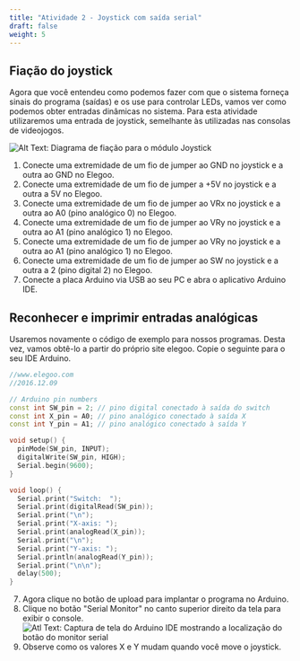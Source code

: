 ```yaml
---
title: "Atividade 2 - Joystick com saída serial"
draft: false
weight: 5
---
```


## Fiação do joystick

Agora que você entendeu como podemos fazer com que o sistema forneça sinais do programa (saídas) e os use para controlar LEDs, vamos ver como podemos obter entradas dinâmicas no sistema. Para esta atividade utilizaremos uma entrada de joystick, semelhante às utilizadas nas consolas de videojogos.

![Alt Text: Diagrama de fiação para o módulo Joystick](../img/act2_Joystick.png)

1. Conecte uma extremidade de um fio de jumper ao GND no joystick e a outra ao GND no Elegoo.
2. Conecte uma extremidade de um fio de jumper a +5V no joystick e a outra a 5V no Elegoo.
3. Conecte uma extremidade de um fio de jumper ao VRx no joystick e a outra ao A0 (pino analógico 0) no Elegoo.
4. Conecte uma extremidade de um fio de jumper ao VRy no joystick e a outra ao A1 (pino analógico 1) no Elegoo.
4. Conecte uma extremidade de um fio de jumper ao VRy no joystick e a outra ao A1 (pino analógico 1) no Elegoo.
5. Conecte uma extremidade de um fio de jumper ao SW no joystick e a outra a 2 (pino digital 2) no Elegoo.
6. Conecte a placa Arduino via USB ao seu PC e abra o aplicativo Arduino IDE.

## Reconhecer e imprimir entradas analógicas
Usaremos novamente o código de exemplo para nossos programas. Desta vez, vamos obtê-lo a partir do próprio site elegoo. Copie o seguinte para o seu IDE Arduino.
``` c++
//www.elegoo.com
//2016.12.09

// Arduino pin numbers
const int SW_pin = 2; // pino digital conectado à saída do switch
const int X_pin = A0; // pino analógico conectado à saída X
const int Y_pin = A1; // pino analógico conectado à saída Y

void setup() {
  pinMode(SW_pin, INPUT);
  digitalWrite(SW_pin, HIGH);
  Serial.begin(9600);
}

void loop() {
  Serial.print("Switch:  ");
  Serial.print(digitalRead(SW_pin));
  Serial.print("\n");
  Serial.print("X-axis: ");
  Serial.print(analogRead(X_pin));
  Serial.print("\n");
  Serial.print("Y-axis: ");
  Serial.println(analogRead(Y_pin));
  Serial.print("\n\n");
  delay(500); 
}
```
7. Agora clique no botão de upload para implantar o programa no Arduino.
8. Clique no botão "Serial Monitor" no canto superior direito da tela para exibir o console.
![Atl Text: Captura de tela do Arduino IDE mostrando a localização do botão do monitor serial](../img/SerialMonitor-button.png)
9. Observe como os valores X e Y mudam quando você move o joystick.
